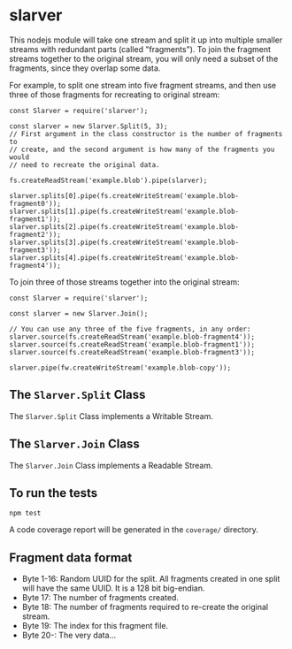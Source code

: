 slarver
=======

This nodejs module will take one stream and split it up into multiple smaller
streams with redundant parts (called "fragments"). To join the fragment
streams together to the original stream, you will only need a subset of the
fragments, since they overlap some data.

For example, to split one stream into five fragment streams, and then use
three of those fragments for recreating to original stream:

```
const Slarver = require('slarver');

const slarver = new Slarver.Split(5, 3);
// First argument in the class constructor is the number of fragments to
// create, and the second argument is how many of the fragments you would
// need to recreate the original data.

fs.createReadStream('example.blob').pipe(slarver);

slarver.splits[0].pipe(fs.createWriteStream('example.blob-fragment0'));
slarver.splits[1].pipe(fs.createWriteStream('example.blob-fragment1'));
slarver.splits[2].pipe(fs.createWriteStream('example.blob-fragment2'));
slarver.splits[3].pipe(fs.createWriteStream('example.blob-fragment3'));
slarver.splits[4].pipe(fs.createWriteStream('example.blob-fragment4'));
```

To join three of those streams together into the original stream:

```
const Slarver = require('slarver');

const slarver = new Slarver.Join();

// You can use any three of the five fragments, in any order:
slarver.source(fs.createReadStream('example.blob-fragment4'));
slarver.source(fs.createReadStream('example.blob-fragment1'));
slarver.source(fs.createReadStream('example.blob-fragment3'));

slarver.pipe(fw.createWriteStream('example.blob-copy'));
```

## The `Slarver.Split` Class

The `Slarver.Split` Class implements a Writable Stream.

## The `Slarver.Join` Class

The `Slarver.Join` Class implements a Readable Stream.

## To run the tests

```
npm test
```

A code coverage report will be generated in the `coverage/` directory.

## Fragment data format

* Byte 1-16: Random UUID for the split. All fragments created in one split
  will have the same UUID. It is a 128 bit big-endian.
* Byte 17: The number of fragments created.
* Byte 18: The number of fragments required to re-create the original stream.
* Byte 19: The index for this fragment file.
* Byte 20-: The very data...
